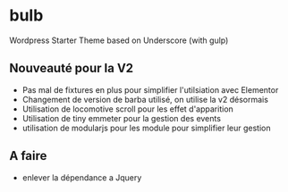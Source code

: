 # bulb
Wordpress Starter Theme based on Underscore (with gulp)

## Nouveauté pour la V2
- Pas mal de fixtures en plus pour simplifier l'utilsiation avec Elementor
- Changement de version de barba utilisé, on utilise la v2 désormais
- Utilisation de locomotive scroll pour les effet d'apparition
- Utilisation de tiny emmeter pour la gestion des events
- utilisation de modularjs pour les module pour simplifier leur gestion


## A faire 
- enlever la dépendance a Jquery
